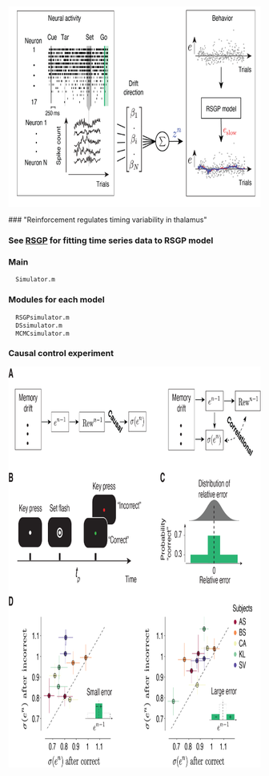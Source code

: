<p align="center">
  <img src="analysis.png" height="400" >
</p>
###  "Reinforcement regulates timing variability in thalamus"

###  See [RSGP](https://github.com/wangjing0/RSGP) for fitting time series data to RSGP model

  ### Main
      Simulator.m 
  ### Modules for each model
      RSGPsimulator.m
      DSsimulator.m
      MCMCsimulator.m
  
  ### Causal control experiment
  <p align="center">
  <img src="Figure4.png" height="800" >
</p>
